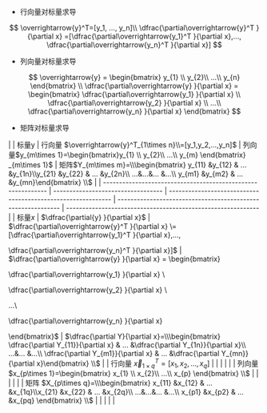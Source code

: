 - 行向量对标量求导

$$
\overrightarrow{y}^T=[y_1, ..., y_n]\\
\dfrac{\partial\overrightarrow{y}^T }{\partial x}
=[\dfrac{\partial\overrightarrow{y_1}^T }{\partial x},...,
\dfrac{\partial\overrightarrow{y_n}^T }{\partial x}]
$$

- 列向量对标量求导

$$
\overrightarrow{y} = 
\begin{bmatrix}
y_{1} \\ y_{2}\\ ...\\ y_{n}
\end{bmatrix} \\
\dfrac{\partial\overrightarrow{y} }{\partial x} = 
\begin{bmatrix}
\dfrac{\partial\overrightarrow{y_1} }{\partial x} \\ 
\dfrac{\partial\overrightarrow{y_2} }{\partial x} \\ 
...\\ 
\dfrac{\partial\overrightarrow{y_n} }{\partial x} 
\end{bmatrix}
$$

- 矩阵对标量求导

|                                                              | 标量y                              | 行向量 $\overrightarrow{y}^T_{1\times n}\\=[y_1,y_2,...,y_n]$ | 列向量$y_{m\times 1}=\begin{bmatrix}y_{1} \\ y_{2}\\ ...\\ y_{m}
\end{bmatrix} _{m\times 1}$ | 矩阵$Y_{m\times m}=\\\begin{bmatrix} y_{11} &y_{12} & ... &y_{1n}\\y_{21} &y_{22} & ... &y_{2n}\\ ...&...&... &...\\ y_{m1} &y_{m2} & ... &y_{mn}\end{bmatrix} \\$ |
| ------------------------------------------------------------ | ---------------------------------- | ------------------------------------------------------------ | ------------------------------------------------------------ | ------------------------------------------------------------ |
| 标量$x$                                                      | $\dfrac{\partial{y} }{\partial x}$ | $\dfrac{\partial\overrightarrow{y}^T }{\partial x}
\\=[\dfrac{\partial\overrightarrow{y_1}^T }{\partial x},...,

\dfrac{\partial\overrightarrow{y_n}^T }{\partial x}]$ | $\dfrac{\partial\overrightarrow{y} }{\partial x} = 
\begin{bmatrix}

\dfrac{\partial\overrightarrow{y_1} }{\partial x} \\ 

\dfrac{\partial\overrightarrow{y_2} }{\partial x} \\ 

...\\ 

\dfrac{\partial\overrightarrow{y_n} }{\partial x} 

\end{bmatrix}$ | $\dfrac{\partial Y}{\partial x}=\\\begin{bmatrix} \dfrac{\partial Y_{11}}{\partial x} & ... &\dfrac{\partial Y_{1n}}{\partial x}\\ ...&... &...\\ \dfrac{\partial Y_{m1}}{\partial x} & ... &\dfrac{\partial Y_{mn}}{\partial x}\end{bmatrix} \\$ |
| 行向量 $\overrightarrow{x}^T_{1\times q}=[x_1,x_2,...,x_q]$  |                                    |                                                              |                                                              |                                                              |
| 列向量$x_{p\times 1}=\begin{bmatrix}
x_{1} \\ x_{2}\\ ...\\ x_{p}
\end{bmatrix} \\$ |                                    |                                                              |                                                              |                                                              |
| 矩阵 $X_{p\times q}=\\\begin{bmatrix} x_{11} &x_{12} & ... &x_{1q}\\x_{21} &x_{22} & ... &x_{2q}\\ ...&...&... &...\\ x_{p1} &x_{p2} & ... &x_{pq}
\end{bmatrix} \\$ |                                    |                                                              |                                                              |                                                              |

